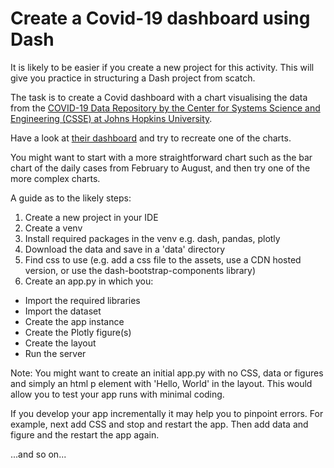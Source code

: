 # Create a Covid-19 dashboard using Dash
It is likely to be easier if you create a new project for this activity. This will give you practice in structuring a Dash project from scatch.

The task is to create a Covid dashboard with a chart visualising the data from the [COVID-19 Data Repository by the Center for Systems Science and Engineering (CSSE) at Johns Hopkins University](https://github.com/CSSEGISandData/COVID-19).

Have a look at [their dashboard](https://www.arcgis.com/apps/opsdashboard/index.html#/bda7594740fd40299423467b48e9ecf6) and try to recreate one of the charts.

You might want to start with a more straightforward chart such as the bar chart of the daily cases from February to August, and then try one of the more complex charts.

A guide as to the likely steps:

1. Create a new project in your IDE
2. Create a venv
3. Install required packages in the venv e.g. dash, pandas, plotly
4. Download the data and save in a 'data' directory
5. Find css to use (e.g. add a css file to the assets, use a CDN hosted version, or use the dash-bootstrap-components library)
6. Create an app.py in which you:
- Import the required libraries
- Import the dataset
- Create the app instance
- Create the Plotly figure(s)
- Create the layout
- Run the server

Note: You might want to create an initial app.py with no CSS, data or figures and simply an html p element with 'Hello, World' in the layout. This would allow you to test your app runs with minimal coding.

If you develop your app incrementally it may help you to pinpoint errors.  For example, next add CSS and stop and restart the app. Then add data and figure and the restart the app again. 

...and so on...